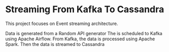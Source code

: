 # Streaming From Kafka To Cassandra
This project focuses on Event streaming architecture.

Data is generated from a Random API generator
The is scheduled to Kafka using Apache Airflow.
From Kafka, the data is processed using Apache Spark.
Then the data is streamed to Cassandra
